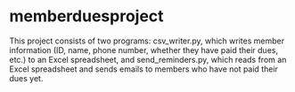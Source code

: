 # memberduesproject
This project consists of two programs: csv_writer.py, which writes member information (ID, name, phone number, whether they have paid their dues, etc.) to an Excel spreadsheet, and send_reminders.py, which reads from an Excel spreadsheet and sends emails to members who have not paid their dues yet. 
